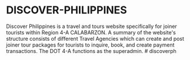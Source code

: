 # DISCOVER-PHILIPPINES
Discover Philippines is a travel and tours website specifically for joiner tourists within Region 4-A CALABARZON. A summary of the website's structure consists of different Travel Agencies which can create and post joiner tour packages for tourists to inquire, book, and create payment transactions. The DOT 4-A functions as the superadmin.
#   d i s c o v e r p h  
 